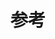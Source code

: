 # 参考

[](https://mp.weixin.qq.com/s/u29hMRkfTj_1RHNSukDtEw)

[](https://xie.infoq.cn/article/e3b46dc2c0125ab812f9aa977?utm_source=related_read_bottom&utm_medium=article)